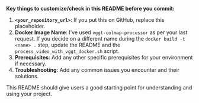 
**Key things to customize/check in this README before you commit:**

1.  **`<your_repository_url>`**: If you put this on GitHub, replace this placeholder.
2.  **Docker Image Name**: I've used `vggt-colmap-processor` as per your last request. If you decide on a different name during the `docker build -t <name> .` step, update the README and the `process_video_with_vggt_docker.sh` script.
3.  **Prerequisites**: Add any other specific prerequisites for your environment if necessary.
4.  **Troubleshooting**: Add any common issues you encounter and their solutions.

This README should give users a good starting point for understanding and using your project.